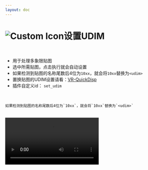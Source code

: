 ```yaml
---
layout: doc
---
```

# <span class="h1-icon"><img src="/img/VR-CustomMenu.webp" alt="Custom Icon"></span>设置UDIM


<br/>

- 用于处理多象限贴图
- 选中所需贴图，点击执行就会自动设置
- 如果检测到贴图的名称尾数后4位为`10xx`，就会将`10xx`替换为`<udim>`
- 置换贴图的UDIM设置请看：[VR-QuickDisp](05-VAN-QuickDisp)
- 插件自定义id： `set_udim`

<br/>


```
如果检测到贴图的名称尾数后4位为`10xx`，就会将`10xx`替换为`<udim>`

```

<br/>

<video controls>
  <source src="/img/vr-autonode_custommenu_set_udim.webm" type="video/webm">
</video>

<br/>
<br/>
<br/>
<br/>